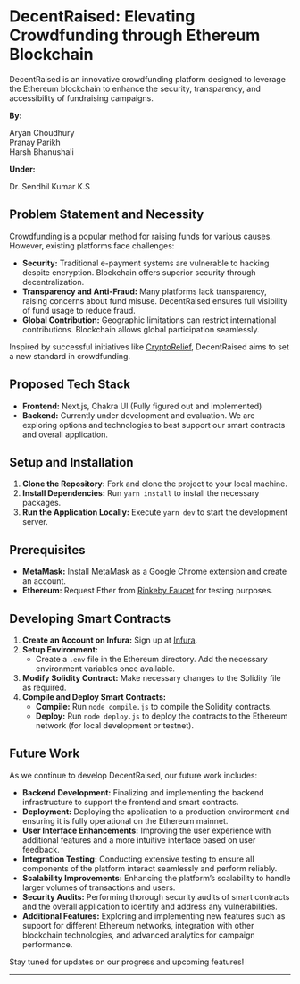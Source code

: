 # DecentRaised: Elevating Crowdfunding through Ethereum Blockchain

DecentRaised is an innovative crowdfunding platform designed to leverage the Ethereum blockchain to enhance the security, transparency, and accessibility of fundraising campaigns.

**By:**

Aryan Choudhury  
Pranay Parikh  
Harsh Bhanushali  

**Under:**

Dr. Sendhil Kumar K.S

## Problem Statement and Necessity

Crowdfunding is a popular method for raising funds for various causes. However, existing platforms face challenges:

- **Security:** Traditional e-payment systems are vulnerable to hacking despite encryption. Blockchain offers superior security through decentralization.
- **Transparency and Anti-Fraud:** Many platforms lack transparency, raising concerns about fund misuse. DecentRaised ensures full visibility of fund usage to reduce fraud.
- **Global Contribution:** Geographic limitations can restrict international contributions. Blockchain allows global participation seamlessly.

Inspired by successful initiatives like [CryptoRelief](https://www.cryptorelief.in), DecentRaised aims to set a new standard in crowdfunding.

## Proposed Tech Stack

- **Frontend:** Next.js, Chakra UI (Fully figured out and implemented)
- **Backend:** Currently under development and evaluation. We are exploring options and technologies to best support our smart contracts and overall application.

## Setup and Installation

1. **Clone the Repository:** Fork and clone the project to your local machine.
2. **Install Dependencies:** Run `yarn install` to install the necessary packages.
3. **Run the Application Locally:** Execute `yarn dev` to start the development server.

## Prerequisites

- **MetaMask:** Install MetaMask as a Google Chrome extension and create an account.
- **Ethereum:** Request Ether from [Rinkeby Faucet](https://faucet.rinkeby.io/) for testing purposes.

## Developing Smart Contracts

1. **Create an Account on Infura:** Sign up at [Infura](https://infura.io).
2. **Setup Environment:**
   - Create a `.env` file in the Ethereum directory. Add the necessary environment variables once available.
3. **Modify Solidity Contract:** Make necessary changes to the Solidity file as required.
4. **Compile and Deploy Smart Contracts:**
   - **Compile:** Run `node compile.js` to compile the Solidity contracts.
   - **Deploy:** Run `node deploy.js` to deploy the contracts to the Ethereum network (for local development or testnet).

## Future Work

As we continue to develop DecentRaised, our future work includes:

- **Backend Development:** Finalizing and implementing the backend infrastructure to support the frontend and smart contracts.
- **Deployment:** Deploying the application to a production environment and ensuring it is fully operational on the Ethereum mainnet.
- **User Interface Enhancements:** Improving the user experience with additional features and a more intuitive interface based on user feedback.
- **Integration Testing:** Conducting extensive testing to ensure all components of the platform interact seamlessly and perform reliably.
- **Scalability Improvements:** Enhancing the platform’s scalability to handle larger volumes of transactions and users.
- **Security Audits:** Performing thorough security audits of smart contracts and the overall application to identify and address any vulnerabilities.
- **Additional Features:** Exploring and implementing new features such as support for different Ethereum networks, integration with other blockchain technologies, and advanced analytics for campaign performance.

Stay tuned for updates on our progress and upcoming features!

---
